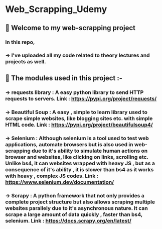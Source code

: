 # Web_Scrapping_Udemy
## 🌟 Welcome to my web-scrapping project
### In this repo, 
### -> I've uploaded all my code related to theory lectures and projects as well.
## 🎯 The modules used in this project :-
### -> requests library : A easy python library to send HTTP requests to servers. Link : https://pypi.org/project/requests/
### -> Beautiful Soup : A easy , simple to learn library used to scrape simple websites, like blogging sites etc. with simple HTML code. Link : https://pypi.org/project/beautifulsoup4/
### -> Selenium : Although selenium is a tool used to test web applications, automate browsers but is also used in web-scrapping due to it's ability to simulate human actions on browser and websites, like clicking on links, scrolling etc. Unlike bs4, it can websites wrapped with heavy JS , but as a consequence of it's ability , it is slower than bs4 as it works with heavy , complex JS codes. Link : https://www.selenium.dev/documentation/
### -> Scrapy : A python framework that not only provides a complete project structure but also allows scraping multiple websites parallely due to it's asynchronous nature. It can scrape a large amount of data quickly , faster than bs4, selenium. Link : https://docs.scrapy.org/en/latest/
